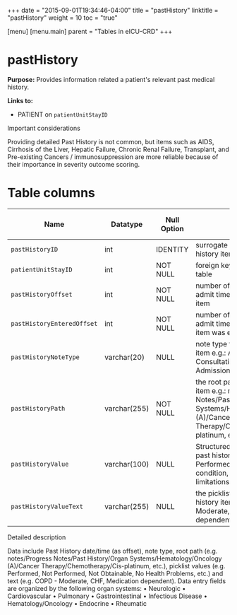 +++
date = "2015-09-01T19:34:46-04:00"
title = "pastHistory"
linktitle = "pastHistory"
weight = 10
toc = "true"

[menu]
  [menu.main]
    parent = "Tables in eICU-CRD"
+++

# pastHistory

**Purpose:**
Provides information related a patient's relevant past medical history.

**Links to:**

* PATIENT on `patientUnitStayID`

Important considerations

Providing detailed Past History is not common, but items such as AIDS, Cirrhosis of the Liver, Hepatic Failure, Chronic Renal Failure, Transplant, and Pre-existing Cancers / immunosuppression are more reliable because of their importance in severity outcome scoring.

# Table columns

Name | Datatype | Null Option | Comment | Is Key | Stored Transformed Created
---- | ---- | ---- | ---- | ---- | ----
`pastHistoryID` | int | IDENTITY | surrogate key for the past history item | PK | C
`patientUnitStayID` | int | NOT NULL | foreign key link to the patient table | FK | C
`pastHistoryOffset` | int | NOT NULL | number of minutes from unit admit time for the past history item |  | C
`pastHistoryEnteredOffset` | int | NOT NULL | number of minutes from unit admit time that the past history item was entered |  | C
`pastHistoryNoteType` | varchar(20) | NULL | note type for the past history item e.g.: Admission, Initial Consultation/Other, Re-Admission, etc. |  | S
`pastHistoryPath` | varchar(255) | NOT NULL | the root path of the past history item e.g.: notes/Progress Notes/Past History/Organ Systems/Hematology/Oncology (A)/Cancer Therapy/Chemotherapy/Cis-platinum, etc. |  | S
`pastHistoryValue` | varchar(100) | NULL | Structured picklist of available past history items e.g.: Performed, hypercoagulable condition, COPD - no limitations, etc. |  | S
`pastHistoryValueText` | varchar(255) | NULL | the picklist value of the past history item e.g.: COPD - Moderate, CHF, Medication dependent, etc. |  | S

 Detailed description

Data include Past History date/time (as offset), note type, root path (e.g. notes/Progress Notes/Past History/Organ Systems/Hematology/Oncology (A)/Cancer Therapy/Chemotherapy/Cis-platinum, etc.), picklist values (e.g. Performed, Not Performed, Not Obtainable, No Health Problems, etc.) and text (e.g. COPD  - Moderate, CHF, Medication dependent).
Data entry fields are organized by the following organ systems:
•         Neurologic
•         Cardiovascular
•         Pulmonary
•         Gastrointestinal
•         Infectious Disease
•         Hematology/Oncology
•         Endocrine
•         Rheumatic
